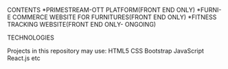 CONTENTS
*PRIMESTREAM-OTT PLATFORM(FRONT END ONLY)
*FURNI-E COMMERCE WEBSITE FOR FURNITURES(FRONT END ONLY)
*FITNESS TRACKING WEBSITE(FRONT END ONLY- ONGOING)

TECHNOLOGIES

Projects in this repository may use:
HTML5
CSS
Bootstrap
JavaScript 
React.js etc


